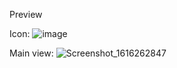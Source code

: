Preview

Icon:
![image](https://user-images.githubusercontent.com/77755696/111881566-5388da00-8987-11eb-901c-1ef23a19d28d.png)


Main view:
![Screenshot_1616262847](https://user-images.githubusercontent.com/77755696/111880793-de67d580-8983-11eb-8db5-87d4e736030a.png)

